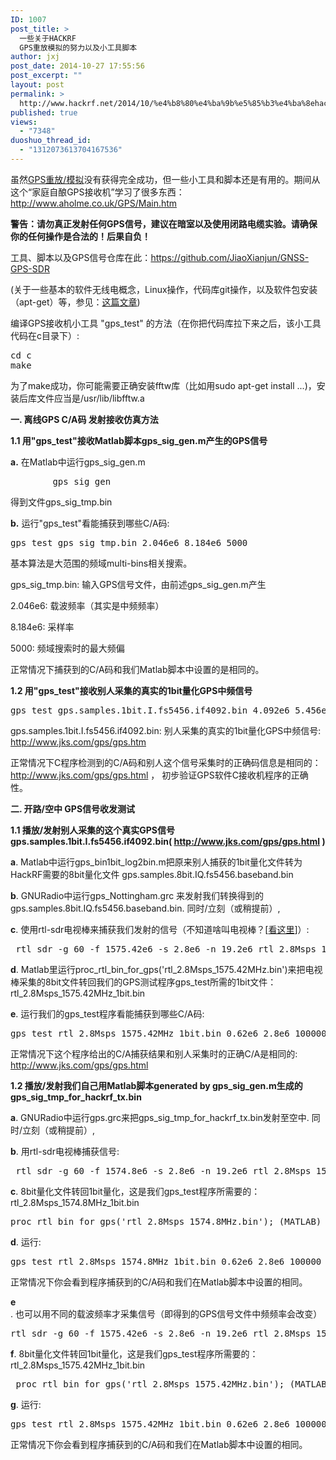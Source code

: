 ```yaml
---
ID: 1007
post_title: >
  一些关于HACKRF
  GPS重放模拟的努力以及小工具脚本
author: jxj
post_date: 2014-10-27 17:55:56
post_excerpt: ""
layout: post
permalink: >
  http://www.hackrf.net/2014/10/%e4%b8%80%e4%ba%9b%e5%85%b3%e4%ba%8ehackrf-gps%e9%87%8d%e6%94%be%e6%a8%a1%e6%8b%9f%e7%9a%84%e5%8a%aa%e5%8a%9b%e4%bb%a5%e5%8f%8a%e5%b0%8f%e5%b7%a5%e5%85%b7%e8%84%9a%e6%9c%ac/
published: true
views:
  - "7348"
duoshuo_thread_id:
  - "1312073613704167536"
---
```

虽然<a href="http://sdr-x.github.io/%E4%B8%80%E4%BA%9B%E5%85%B3%E4%BA%8EGPS%E9%87%8D%E6%94%BE%E6%A8%A1%E6%8B%9F%E7%9A%84%E5%8A%AA%E5%8A%9B%E4%BB%A5%E5%8F%8A%E5%B0%8F%E5%B7%A5%E5%85%B7%E8%84%9A%E6%9C%AC/">GPS重放/模拟</a>没有获得完全成功，但一些小工具和脚本还是有用的。期间从这个“家庭自酿GPS接收机”学习了很多东西：<a href="http://www.aholme.co.uk/GPS/Main.htm">http://www.aholme.co.uk/GPS/Main.htm</a><!--more-->

<strong>**警告：请勿真正发射任何GPS信号，建议在暗室以及使用闭路电缆实验。请确保你的任何操作是合法的！后果自负！**</strong>

工具、脚本以及GPS信号仓库在此：<a href="https://github.com/JiaoXianjun/GNSS-GPS-SDR">https://github.com/JiaoXianjun/GNSS-GPS-SDR</a>

(关于一些基本的软件无线电概念，Linux操作，代码库git操作，以及软件包安装（apt-get）等，参见：<a href="http://sdr-x.github.io/rtl-sdr-rtl2832%E7%94%B5%E8%A7%86%E6%A3%92%E8%B7%9F%E8%B8%AA%E9%A3%9E%E6%9C%BAstep-by-step%E6%95%99%E7%A8%8B(tutorial%20ADS-B%20aircraft%20tracking%20by%20rtl-sdr%20rtl2832%20gr-air-modes)/">这篇文章</a>)

编译GPS接收机小工具 "gps_test" 的方法（在你把代码库拉下来之后，该小工具代码在c目录下）:
<pre class="lang:default decode:true ">cd c
make</pre>
为了make成功，你可能需要正确安装fftw库（比如用sudo apt-get install ...)，安装后库文件应当是/usr/lib/libfftw.a

<strong>一. 离线GPS C/A码 发射接收仿真方法</strong>

<strong>1.1 用"gps_test"接收Matlab脚本gps_sig_gen.m产生的GPS信号</strong>

<strong>a.</strong> 在Matlab中运行gps_sig_gen.m
<pre class="lang:default decode:true">        gps_sig_gen</pre>
得到文件gps_sig_tmp.bin

<strong>b.</strong> 运行"gps_test"看能捕获到哪些C/A码:
<pre class="lang:default decode:true ">gps_test gps_sig_tmp.bin 2.046e6 8.184e6 5000</pre>
基本算法是大范围的频域multi-bins相关搜索。

gps_sig_tmp.bin: 输入GPS信号文件，由前述gps_sig_gen.m产生

2.046e6: 载波频率（其实是中频频率）

8.184e6: 采样率

5000: 频域搜索时的最大频偏

正常情况下捕获到的C/A码和我们Matlab脚本中设置的是相同的。

<strong>1.2 用"gps_test"接收别人采集的真实的1bit量化GPS中频信号</strong>
<pre class="lang:default decode:true ">gps_test gps.samples.1bit.I.fs5456.if4092.bin 4.092e6 5.456e6 5000</pre>
gps.samples.1bit.I.fs5456.if4092.bin: 别人采集的真实的1bit量化GPS中频信号: <a href="http://www.jks.com/gps/gps.htm">http://www.jks.com/gps/gps.htm</a>

正常情况下C程序检测到的C/A码和别人这个信号采集时的正确码信息是相同的：<a href="http://www.jks.com/gps/gps.html">http://www.jks.com/gps/gps.html</a> ，
初步验证GPS软件C接收机程序的正确性。

<strong>二. 开路/空中 GPS信号收发测试</strong>

<strong>1.1 播放/发射别人采集的这个真实GPS信号gps.samples.1bit.I.fs5456.if4092.bin( <a href="http://www.jks.com/gps/gps.html">http://www.jks.com/gps/gps.html</a> )</strong>

<strong>a</strong>. Matlab中运行gps_bin1bit_log2bin.m把原来别人捕获的1bit量化文件转为HackRF需要的8bit量化文件 gps.samples.8bit.IQ.fs5456.baseband.bin

<strong>b</strong>. GNURadio中运行gps_Nottingham.grc 来发射我们转换得到的gps.samples.8bit.IQ.fs5456.baseband.bin. 同时/立刻（或稍提前）,

<strong>c</strong>. 使用rtl-sdr电视棒来捕获我们发射的信号（不知道啥叫电视棒？[<a href="http://sdr-x.github.io/rtl-sdr-rtl2832%E7%94%B5%E8%A7%86%E6%A3%92%E8%B7%9F%E8%B8%AA%E9%A3%9E%E6%9C%BAstep-by-step%E6%95%99%E7%A8%8B%28tutorial%20ADS-B%20aircraft%20tracking%20by%20rtl-sdr%20rtl2832%20gr-air-modes%29/">看这里</a>]）:
<pre class="lang:default decode:true"> rtl_sdr -g 60 -f 1575.42e6 -s 2.8e6 -n 19.2e6 rtl_2.8Msps_1575.42MHz.bin</pre>
<strong>d</strong>. Matlab里运行proc_rtl_bin_for_gps('rtl_2.8Msps_1575.42MHz.bin')来把电视棒采集的8bit文件转回我们的GPS测试程序gps_test所需的1bit文件：rtl_2.8Msps_1575.42MHz_1bit.bin

<strong>e</strong>. 运行我们的gps_test程序看能捕获到哪些C/A码:
<pre class="lang:default decode:true ">gps_test rtl_2.8Msps_1575.42MHz_1bit.bin 0.62e6 2.8e6 100000</pre>
正常情况下这个程序给出的C/A捕获结果和别人采集时的正确C/A是相同的: <a href="http://www.jks.com/gps/gps.html">http://www.jks.com/gps/gps.html</a>

<strong>1.2 播放/发射我们自己用Matlab脚本generated by gps_sig_gen.m生成的 gps_sig_tmp_for_hackrf_tx.bin</strong>

<strong>a</strong>. GNURadio中运行gps.grc来把gps_sig_tmp_for_hackrf_tx.bin发射至空中. 同时/立刻（或稍提前）,

<strong>b</strong>. 用rtl-sdr电视棒捕获信号:
<pre class="lang:default decode:true "> rtl_sdr -g 60 -f 1574.8e6 -s 2.8e6 -n 19.2e6 rtl_2.8Msps_1574.8MHz.bin</pre>
<strong>c</strong>. 8bit量化文件转回1bit量化，这是我们gps_test程序所需要的：rtl_2.8Msps_1574.8MHz_1bit.bin
<pre class="lang:default decode:true ">proc_rtl_bin_for_gps('rtl_2.8Msps_1574.8MHz.bin'); (MATLAB)</pre>
<strong>d</strong>. 运行:
<pre class="lang:default decode:true ">gps_test rtl_2.8Msps_1574.8MHz_1bit.bin 0.62e6 2.8e6 100000</pre>
正常情况下你会看到程序捕获到的C/A码和我们在Matlab脚本中设置的相同。

<strong>e</strong>. 也可以用不同的载波频率才采集信号（即得到的GPS信号文件中频频率会改变）
<pre class="lang:default decode:true ">rtl_sdr -g 60 -f 1575.42e6 -s 2.8e6 -n 19.2e6 rtl_2.8Msps_1575.42MHz.bin</pre>
<strong>f</strong>. 8bit量化文件转回1bit量化，这是我们gps_test程序所需要的：rtl_2.8Msps_1575.42MHz_1bit.bin
<pre class="lang:default decode:true "> proc_rtl_bin_for_gps('rtl_2.8Msps_1575.42MHz.bin'); (MATLAB)</pre>
<strong>g</strong>. 运行:
<pre class="lang:default decode:true">gps_test rtl_2.8Msps_1575.42MHz_1bit.bin 0.62e6 2.8e6 100000</pre>
正常情况下你会看到程序捕获到的C/A码和我们在Matlab脚本中设置的相同。